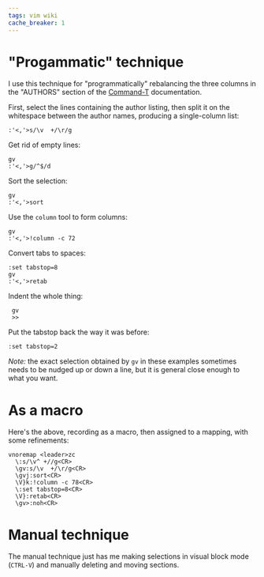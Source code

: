 ```yaml
---
tags: vim wiki
cache_breaker: 1
---
```


# "Progammatic" technique

I use this technique for "programmatically" rebalancing the three columns in the "AUTHORS" section of the [Command-T](/wiki/Command-T) documentation.

First, select the lines containing the author listing, then split it on the whitespace between the author names, producing a single-column list:

    :'<,'>s/\v  +/\r/g

Get rid of empty lines:

    gv
    :'<,'>g/^$/d

Sort the selection:

    gv
    :'<,'>sort

Use the `column` tool to form columns:

    gv
    :'<,'>!column -c 72

Convert tabs to spaces:

    :set tabstop=8
    gv
    :'<,'>retab

Indent the whole thing:

     gv
     >>

Put the tabstop back the way it was before:

    :set tabstop=2

_Note:_ the exact selection obtained by `gv` in these examples sometimes needs to be nudged up or down a line, but it is general close enough to what you want.

# As a macro

Here's the above, recording as a macro, then assigned to a mapping, with some refinements:

    vnoremap <leader>zc
      \:s/\v^ +//g<CR>
      \gv:s/\v  +/\r/g<CR>
      \gvj:sort<CR>
      \V}k:!column -c 78<CR>
      \:set tabstop=8<CR>
      \V}:retab<CR>
      \gv>:noh<CR>

# Manual technique

The manual technique just has me making selections in visual block mode (`CTRL-V`) and manually deleting and moving sections.
